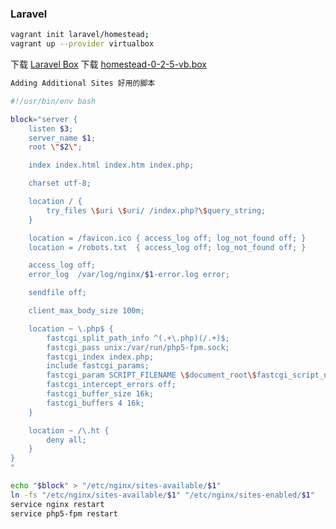 ### Laravel

```bash
vagrant init laravel/homestead;
vagrant up --provider virtualbox
```

下载 [Laravel Box](https://atlas.hashicorp.com/laravel/boxes/homestead/versions/0.2.5/providers/virtualbox.box)
下载 [homestead-0-2-5-vb.box](http://pan.baidu.com/s/1ge9YMHl)

```bash
Adding Additional Sites 好用的脚本

#!/usr/bin/env bash

block="server {
    listen $3;
    server_name $1;
    root \"$2\";

    index index.html index.htm index.php;

    charset utf-8;

    location / {
        try_files \$uri \$uri/ /index.php?\$query_string;
    }

    location = /favicon.ico { access_log off; log_not_found off; }
    location = /robots.txt  { access_log off; log_not_found off; }

    access_log off;
    error_log  /var/log/nginx/$1-error.log error;

    sendfile off;

    client_max_body_size 100m;

    location ~ \.php$ {
        fastcgi_split_path_info ^(.+\.php)(/.+)$;
        fastcgi_pass unix:/var/run/php5-fpm.sock;
        fastcgi_index index.php;
        include fastcgi_params;
        fastcgi_param SCRIPT_FILENAME \$document_root\$fastcgi_script_name;
        fastcgi_intercept_errors off;
        fastcgi_buffer_size 16k;
        fastcgi_buffers 4 16k;
    }

    location ~ /\.ht {
        deny all;
    }
}
"

echo "$block" > "/etc/nginx/sites-available/$1"
ln -fs "/etc/nginx/sites-available/$1" "/etc/nginx/sites-enabled/$1"
service nginx restart
service php5-fpm restart
```
